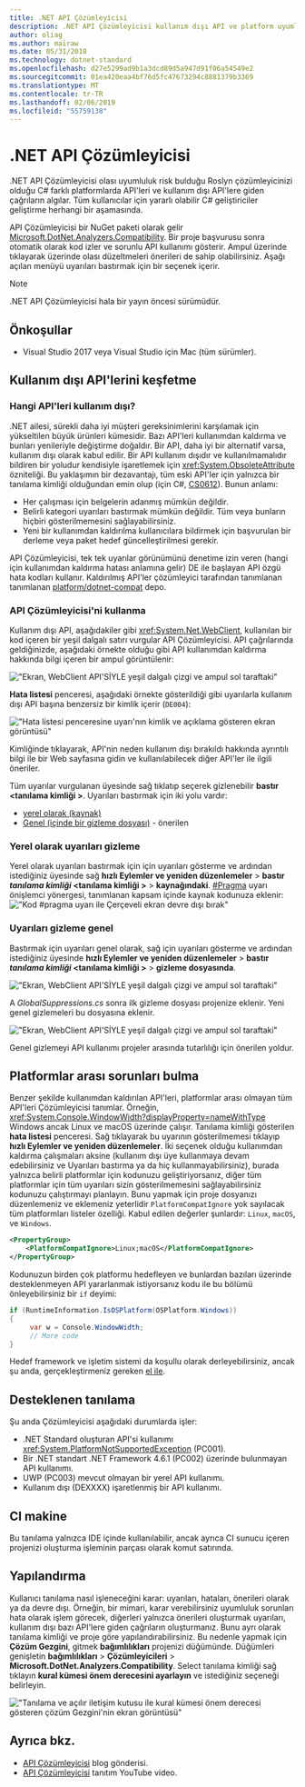 ```yaml
---
title: .NET API Çözümleyicisi
description: .NET API Çözümleyicisi kullanım dışı API ve platform uyumluluğu sorunları algılayın nasıl yardımcı olabileceğini öğrenin.
author: oliag
ms.author: mairaw
ms.date: 05/31/2018
ms.technology: dotnet-standard
ms.openlocfilehash: d27e5299ad9b1a3dcd89d5a947d91f06a54549e2
ms.sourcegitcommit: 01ea420eaa4bf76d5fc47673294c8881379b3369
ms.translationtype: MT
ms.contentlocale: tr-TR
ms.lasthandoff: 02/06/2019
ms.locfileid: "55759138"
---
```

# <a name="net-api-analyzer"></a>.NET API Çözümleyicisi

.NET API Çözümleyicisi olası uyumluluk risk bulduğu Roslyn çözümleyicinizi olduğu C# farklı platformlarda API'leri ve kullanım dışı API'lere giden çağrıların algılar. Tüm kullanıcılar için yararlı olabilir C# geliştiriciler geliştirme herhangi bir aşamasında.

API Çözümleyicisi bir NuGet paketi olarak gelir [Microsoft.DotNet.Analyzers.Compatibility](https://www.nuget.org/packages/Microsoft.DotNet.Analyzers.Compatibility/). Bir proje başvurusu sonra otomatik olarak kod izler ve sorunlu API kullanımı gösterir. Ampul üzerinde tıklayarak üzerinde olası düzeltmeleri önerileri de sahip olabilirsiniz. Aşağı açılan menüyü uyarıları bastırmak için bir seçenek içerir.

> [!NOTE]
> .NET API Çözümleyicisi hala bir yayın öncesi sürümüdür.

## <a name="prerequisites"></a>Önkoşullar

* Visual Studio 2017 veya Visual Studio için Mac (tüm sürümler).

## <a name="discovering-deprecated-apis"></a>Kullanım dışı API'lerini keşfetme

### <a name="what-are-deprecated-apis"></a>Hangi API'leri kullanım dışı?

.NET ailesi, sürekli daha iyi müşteri gereksinimlerini karşılamak için yükseltilen büyük ürünleri kümesidir. Bazı API'leri kullanımdan kaldırma ve bunları yenileriyle değiştirme doğaldır. Bir API, daha iyi bir alternatif varsa, kullanım dışı olarak kabul edilir. Bir API kullanım dışıdır ve kullanılmamalıdır bildiren bir yoludur kendisiyle işaretlemek için <xref:System.ObsoleteAttribute> özniteliği. Bu yaklaşımın bir dezavantajı, tüm eski API'ler için yalnızca bir tanılama kimliği olduğundan emin olup (için C#, [CS0612](../../csharp/misc/cs0612.md)). Bunun anlamı:
- Her çalışması için belgelerin adanmış mümkün değildir.
- Belirli kategori uyarıları bastırmak mümkün değildir. Tüm veya bunların hiçbiri gösterilmemesini sağlayabilirsiniz.
- Yeni bir kullanımdan kaldırılma kullanıcılara bildirmek için başvurulan bir derleme veya paket hedef güncelleştirilmesi gerekir.

API Çözümleyicisi, tek tek uyarılar görünümünü denetime izin veren (hangi için kullanımdan kaldırma hatası anlamına gelir) DE ile başlayan API özgü hata kodları kullanır. Kaldırılmış API'ler çözümleyici tarafından tanımlanan tanımlanan [platform/dotnet-compat](https://github.com/dotnet/platform-compat) depo.

### <a name="using-the-api-analyzer"></a>API Çözümleyicisi'ni kullanma

Kullanım dışı API, aşağıdakiler gibi <xref:System.Net.WebClient>, kullanılan bir kod içeren bir yeşil dalgalı satırı vurgular API Çözümleyicisi. API çağrılarında geldiğinizde, aşağıdaki örnekte olduğu gibi API kullanımdan kaldırma hakkında bilgi içeren bir ampul görüntülenir:

!["Ekran, WebClient API'SİYLE yeşil dalgalı çizgi ve ampul sol taraftaki"](media/api-analyzer/green-squiggle.jpg)

**Hata listesi** penceresi, aşağıdaki örnekte gösterildiği gibi uyarılarla kullanım dışı API başına benzersiz bir kimlik içerir (`DE004`): 

!["Hata listesi penceresine uyarı'nın kimlik ve açıklama gösteren ekran görüntüsü"](media/api-analyzer/warnings.jpg)

Kimliğinde tıklayarak, API'nin neden kullanım dışı bırakıldı hakkında ayrıntılı bilgi ile bir Web sayfasına gidin ve kullanılabilecek diğer API'ler ile ilgili öneriler.

Tüm uyarılar vurgulanan üyesinde sağ tıklatıp seçerek gizlenebilir **bastır \<tanılama kimliği >**. Uyarıları bastırmak için iki yolu vardır: 

* [yerel olarak (kaynak)](#suppressing-warnings-locally)
* [Genel (içinde bir gizleme dosyası)](#suppressing-warnings-globally) - önerilen

### <a name="suppressing-warnings-locally"></a>Yerel olarak uyarıları gizleme

Yerel olarak uyarıları bastırmak için için uyarıları gösterme ve ardından istediğiniz üyesinde sağ **hızlı Eylemler ve yeniden düzenlemeler** > **bastır *tanılama kimliği* \<tanılama kimliği >** > **kaynağındaki**. [#Pragma](../../csharp/language-reference/preprocessor-directives/preprocessor-pragma-warning.md) uyarı önişlemci yönergesi, tanımlanan kapsam içinde kaynak kodunuza eklenir: !["Kod #pragma uyarı ile Çerçeveli ekran devre dışı bırak"](media/api-analyzer/suppress-in-source.jpg)

### <a name="suppressing-warnings-globally"></a>Uyarıları gizleme genel

Bastırmak için uyarıları genel olarak, sağ için uyarıları gösterme ve ardından istediğiniz üyesinde **hızlı Eylemler ve yeniden düzenlemeler** > **bastır *tanılama kimliği* \<tanılama kimliği >** > **gizleme dosyasında**.

!["Ekran, WebClient API'SİYLE yeşil dalgalı çizgi ve ampul sol taraftaki"](media/api-analyzer/suppress-in-sup-file.jpg)

A *GlobalSuppressions.cs* sonra ilk gizleme dosyası projenize eklenir. Yeni genel gizlemeleri bu dosyasına eklenir.

!["Ekran, WebClient API'SİYLE yeşil dalgalı çizgi ve ampul sol taraftaki"](media/api-analyzer/suppression-file.jpg)

Genel gizlemeyi API kullanımı projeler arasında tutarlılığı için önerilen yoldur.

## <a name="discovering-cross-platform-issues"></a>Platformlar arası sorunları bulma

Benzer şekilde kullanımdan kaldırılan API'leri, platformlar arası olmayan tüm API'leri Çözümleyicisi tanımlar. Örneğin, <xref:System.Console.WindowWidth?displayProperty=nameWithType> Windows ancak Linux ve macOS üzerinde çalışır. Tanılama kimliği gösterilen **hata listesi** penceresi. Sağ tıklayarak bu uyarının gösterilmemesi tıklayıp **hızlı Eylemler ve yeniden düzenlemeler**. İki seçenek olduğu kullanımdan kaldırma çalışmaları aksine (kullanım dışı üye kullanmaya devam edebilirsiniz ve Uyarıları bastırma ya da hiç kullanmayabilirsiniz), burada yalnızca belirli platformlar için kodunuzu geliştiriyorsanız, diğer tüm platformlar için tüm uyarıları sizin gösterilmemesini sağlayabilirsiniz kodunuzu çalıştırmayı planlayın. Bunu yapmak için proje dosyanızı düzenlemeniz ve eklemeniz yeterlidir `PlatformCompatIgnore` yok sayılacak tüm platformları listeler özelliği. Kabul edilen değerler şunlardır: `Linux`, `macOS`, ve `Windows`.

```xml
<PropertyGroup>
    <PlatformCompatIgnore>Linux;macOS</PlatformCompatIgnore>
</PropertyGroup>
```

Kodunuzun birden çok platformu hedefleyen ve bunlardan bazıları üzerinde desteklenmeyen API yararlanmak istiyorsanız kodu ile bu bölümü önleyebilirsiniz bir `if` deyimi:

```csharp
if (RuntimeInformation.IsOSPlatform(OSPlatform.Windows))
{
     var w = Console.WindowWidth;
     // More code
}
```

Hedef framework ve işletim sistemi da koşullu olarak derleyebilirsiniz, ancak şu anda, gerçekleştirmeniz gereken [el ile](../frameworks.md#how-to-specify-target-frameworks).

## <a name="supported-diagnostics"></a>Desteklenen tanılama

Şu anda Çözümleyicisi aşağıdaki durumlarda işler:

* .NET Standard oluşturan API'si kullanımı <xref:System.PlatformNotSupportedException> (PC001).
* Bir .NET standart .NET Framework 4.6.1 (PC002) üzerinde bulunmayan API kullanımı.
* UWP (PC003) mevcut olmayan bir yerel API kullanımı.
* Kullanım dışı (DEXXXX) işaretlenmiş bir API kullanımı.

## <a name="ci-machine"></a>CI makine

Bu tanılama yalnızca IDE içinde kullanılabilir, ancak ayrıca CI sunucu içeren projenizi oluşturma işleminin parçası olarak komut satırında.

## <a name="configuration"></a>Yapılandırma

Kullanıcı tanılama nasıl işleneceğini karar: uyarıları, hataları, önerileri olarak ya da devre dışı. Örneğin, bir mimari, karar verebilirsiniz uyumluluk sorunları hata olarak işlem görecek, diğerleri yalnızca önerileri oluşturmak uyarıları, kullanım dışı bazı API'lere giden çağrıların oluşturmanız. Bunu ayrı olarak tanılama kimliği ve proje göre yapılandırabilirsiniz. Bu nedenle yapmak için **Çözüm Gezgini**, gitmek **bağımlılıkları** projenizi düğümünde. Düğümleri genişletin **bağımlılıkları** > **Çözümleyicileri** > **Microsoft.DotNet.Analyzers.Compatibility**. Select tanılama kimliği sağ tıklayın **kural kümesi önem derecesini ayarlayın** ve istediğiniz seçeneği belirleyin.

!["Tanılama ve açılır iletişim kutusu ile kural kümesi önem derecesi gösteren çözüm Gezgini'nin ekran görüntüsü"](media/api-analyzer/disable-notifications.jpg)

## <a name="see-also"></a>Ayrıca bkz.

- [API Çözümleyicisi](https://blogs.msdn.microsoft.com/dotnet/2017/10/31/introducing-api-analyzer/) blog gönderisi.
- [API Çözümleyicisi](https://youtu.be/eeBEahYXGd0) tanıtım YouTube video.

